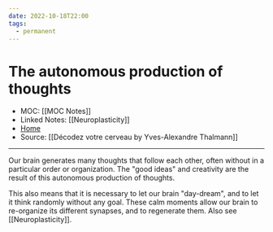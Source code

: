 ```yaml
---
date: 2022-10-18T22:00
tags:
  - permanent
---
```

# The autonomous production of thoughts
- MOC: [[MOC Notes]]
- Linked Notes: [[Neuroplasticity]]
- [Home](https://misudashi.ga/)
- Source: [[Décodez votre cerveau by Yves-Alexandre Thalmann]]
---------- 
Our brain generates many thoughts that follow each other, often without in a particular order or organization. The "good ideas" and creativity are the result of this autonomous production of thoughts.

This also means that it is necessary to let our brain "day-dream", and to let it think randomly without any goal. These calm moments allow our brain to re-organize its different synapses, and to regenerate them. Also see [[Neuroplasticity]].